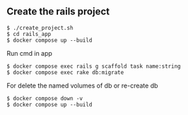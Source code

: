 ## Create the rails project

```
$ ./create_project.sh
$ cd rails_app
$ docker compose up --build
```

Run cmd in app

```
$ docker compose exec rails g scaffold task name:string
$ docker compose exec rake db:migrate
```

For delete the named volumes of db or re-create db

```
$ docker compose down -v
$ docker compose up --build
```

